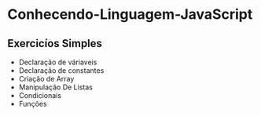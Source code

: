 <h1> Conhecendo-Linguagem-JavaScript</h1>
<h2>Exercicíos Simples</h2>
<ul>
  
  <li>Declaração de váriaveis</li>
  <li>Declaração de constantes</li>
  <li>Criação de Array</li>
  <li>Manipulação De Listas</li>
  <li>Condicionais</li>
  <li>Funções</li>
  
</ul>
